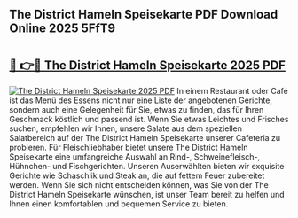 ## The District Hameln Speisekarte PDF Download Online 2025 5FfT9

# <h2><a href="http://gc892c.nevu.top/?p=The+District+Hameln+Speisekarte">🔗 👉🔴 The District Hameln Speisekarte 2025 PDF</a></h2>

[![The District Hameln Speisekarte 2025 PDF](https://i.imgur.com/dBaPXMq.png)](http://gc892c.nevu.top/?p=The+District+Hameln+Speisekarte)
In einem Restaurant oder Café ist das Menü des Essens nicht nur eine Liste der angebotenen Gerichte, sondern auch eine Gelegenheit für Sie, etwas zu finden, das für Ihren Geschmack köstlich und passend ist. Wenn Sie etwas Leichtes und Frisches suchen, empfehlen wir Ihnen, unsere Salate aus dem speziellen Salatbereich auf der The District Hameln Speisekarte unserer Cafeteria zu probieren. Für Fleischliebhaber bietet unsere The District Hameln Speisekarte eine umfangreiche Auswahl an Rind-, Schweinefleisch-, Hühnchen- und Fischgerichten. Unseren Auserwählten bieten wir exquisite Gerichte wie Schaschlik und Steak an, die auf fettem Feuer zubereitet werden. Wenn Sie sich nicht entscheiden können, was Sie von der The District Hameln Speisekarte wünschen, ist unser Team bereit zu helfen und Ihnen einen komfortablen und bequemen Service zu bieten.
